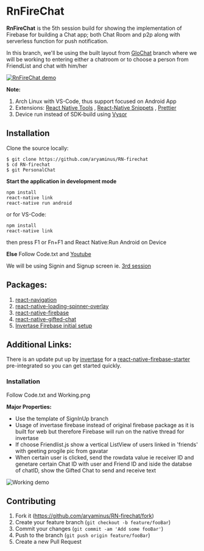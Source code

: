 # RnFireChat

**RnFireChat** is the 5th session build for showing the implementation of Firebase for building a Chat app; both Chat Room and p2p along with serverless function for push notification.

In this branch, we'll be using the built layout from <a href="https://github.com/aryaminus/RN-firechat/tree/GloChat" target="_blank">GloChat</a> branch where we will be working to entering either a chatroom or to choose a person from FriendList and chat with him/her


[![RnFireChat demo](https://i.imgur.com/vgep2fb.gif)]()

**Note:**

1. Arch Linux with VS-Code, thus support focused on Android App
2. Extensions: <a href="https://marketplace.visualstudio.com/items?itemName=vsmobile.vscode-react-native" target="_blank">React Native Tools</a> , <a href="https://marketplace.visualstudio.com/items?itemName=EQuimper.react-native-react-redux" target="_blank">React-Native Snippets</a> , <a href="https://marketplace.visualstudio.com/items?itemName=esbenp.prettier-vscode" target="_blank">Prettier</a>
3. Device run instead of SDK-build using <a href="https://chrome.google.com/webstore/detail/vysor/gidgenkbbabolejbgbpnhbimgjbffefm" target="_blank">Vysor</a>

## Installation

Clone the source locally:
```
$ git clone https://github.com/aryaminus/RN-firechat
$ cd RN-firechat
$ git PersonalChat
```

**Start the application in development mode**
```
npm install
react-native link
react-native run android
```
or for VS-Code:
```
npm install
react-native link
```
then press F1 or Fn+F1 and React Native:Run Android on Device 

**Else**
Follow Code.txt and <a href="https://youtu.be/-sweQ2HzjrA" target="_blank">Youtube</a>

We will be using Signin and Signup screen ie. <a href="https://github.com/aryaminus/RN-login-register-screen" target="_blank"> 3rd session</a>

## Packages:
1. <a href="https://reactnavigation.org/docs/intro/" target="_blank">react-navigation</a>
2. <a href="https://github.com/joinspontaneous/react-native-loading-spinner-overlay" target="_blank">react-native-loading-spinner-overlay</a>
3. <a href="https://github.com/invertase/react-native-firebase/" target="_blank">react-native-firebase</a>
4. <a href="https://github.com/FaridSafi/react-native-gifted-chat" target="_blank">react-native-gifted-chat</a>
5. <a href="https://rnfirebase.io/docs/v3.0.*/installation/initial-setup" target="_blank">Invertase Firebase initial setup</a>

## Additional Links:
There is an update put up by <a href="https://rnfirebase.io/" target="_blank">invertase</a> for a <a href="https://github.com/invertase/react-native-firebase-starter" target="_blank">react-native-firebase-starter</a> pre-integrated so you can get started quickly.


### Installation
Follow Code.txt and Working.png

**Major Properties:**
 - Use the template of SignInUp branch
 - Usage of invertase firebase instead of original firebase package as it is built for web but therefore Firebase will run on the native thread for invertase
 - If choose Friendlist.js show a vertical ListView of users linked in 'friends' with geeting progile pic from gavatar
 - When certain user is clicked, send the rowdata value ie receiver ID and genetare certain Chat ID with user and Friend ID and iside the databse of chatID, show the Gifted Chat to send and receive text

![Working demo]()

## Contributing

1. Fork it (<https://github.com/aryaminus/RN-firechat/fork>)
2. Create your feature branch (`git checkout -b feature/fooBar`)
3. Commit your changes (`git commit -am 'Add some fooBar'`)
4. Push to the branch (`git push origin feature/fooBar`)
5. Create a new Pull Request


